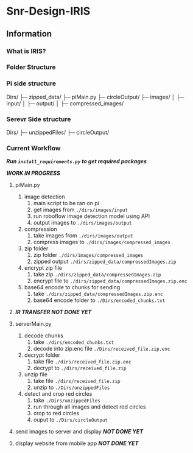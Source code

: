# Snr-Design-IRIS

## Information

### What is IRIS?

### Folder Structure

### Pi side structure

Dirs/
├─ zipped_data/
├─ piMain.py
├─ circleOutput/
├─ images/
│  ├─ input/
│  ├─ output/
│  ├─ compressed_images/

### Serevr Side structure

Dirs/
├─ unzippedFiles/
├─ circleOutput/

### Current Workflow

***Run `install_requirements.py` to get required packages***

***WORK IN PROGRESS***

1. piMain.py
    1. image detection
        1. main script to be ran on pi
        2. get images from `./dirs/images/input`
        3. run roboflow image detection model using API
        4. output images to `./dirs/images/output`
    2. compression
        1. take images from `./dirs/images/output`
        2. compress images to `./dirs/images/compressed_images`
    3. zip folder
        1. zip folder `./dirs/images/compressed_images`
        2. zipped output `./dirs/zipped_data/compressedImages.zip`
    4. encrypt zip file
        1. take zip `./dirs/zipped_data/compressedImages.zip`
        2. encrypt file to `./dirs/zipped_data/compressedImages.zip.enc`
    5. base64 encode to chunks for sending
        1. take `./dirs/zipped_data/compressedImages.zip.enc`
        2. base64 encode folder to `./Dirs/encoded_chunks.txt`

2. ***IR TRANSFER NOT DONE YET***

3. serverMain.py
    1. decode chunks
        1. take `./dirs/encoded_chunks.txt`
        2. decode into zip.enc file `./Dirs/received_file.zip.enc`
    2. decrypt folder
        1. take file `./dirs/received_file.zip.enc`
        2. decrypt to `./dirs/received_file.zip`
    3. unzip file
        1. take file `./dirs/received_file.zip`
        2. unzip to `./Dirs/unzippedFiles`
    4. detect and crop red circles
        1. take `./Dirs/unzippedFiles`
        2. run through all images and detect red circles
        3. crop to red circles
        4. ouput to `./Dirs/circleOutput`

4. send images to server and display ***NOT DONE YET***

5. display website from mobile app ***NOT DONE YET***
